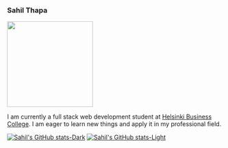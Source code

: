 ### Sahil Thapa

<div id= "header">
  <img src="https://media.giphy.com/media/QTfX9Ejfra3ZmNxh6B/giphy.gif" height="200px"/>
</div>

I am currently a full stack web development student at [Helsinki Business College](https://www.bc.fi/). I am eager to learn new things and apply it in my professional field.

[![Sahil's GitHub stats-Dark](https://github-readme-stats.vercel.app/api?username=sahilt2&show_icons=true&theme=dark#gh-dark-mode-only)](https://github.com/sahilt2/github-readme-stats#gh-dark-mode-only)
[![Sahil's GitHub stats-Light](https://github-readme-stats.vercel.app/api?username=sahilt2&show_icons=true&theme=default#gh-light-mode-only)](https://github.com/sahilt2/github-readme-stats#gh-light-mode-only)

<!--
**sahilt2/sahilt2** is a ✨ _special_ ✨ repository because its `README.md` (this file) appears on your GitHub profile.

Here are some ideas to get you started:

- 🔭 I’m currently working on ...
- 🌱 I’m currently learning ...
- 👯 I’m looking to collaborate on ...
- 🤔 I’m looking for help with ...
- 💬 Ask me about ...
- 📫 How to reach me: ...
- 😄 Pronouns: ...
- ⚡ Fun fact: ...
-->
